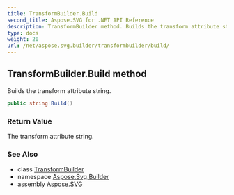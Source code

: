 ```yaml
---
title: TransformBuilder.Build
second_title: Aspose.SVG for .NET API Reference
description: TransformBuilder method. Builds the transform attribute string
type: docs
weight: 20
url: /net/aspose.svg.builder/transformbuilder/build/
---
```

## TransformBuilder.Build method

Builds the transform attribute string.

```csharp
public string Build()
```

### Return Value

The transform attribute string.

### See Also

* class [TransformBuilder](../)
* namespace [Aspose.Svg.Builder](../../../aspose.svg.builder/)
* assembly [Aspose.SVG](../../../)
